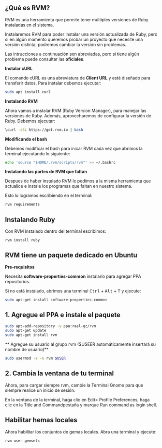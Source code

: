 ## ¿Qué es RVM?

RVM es una herramienta que permite tener múltiples versiones de Ruby instaladas en el sistema.  

Instalaremos RVM para poder instalar una versión actualizada de Ruby, pero si en algún momento queremos probar un proyecto que necesite una versión distinta, podremos cambiar la versión sin problemas.  

Las intrucciones a continuación son abreviadas, pero si tiene algún problema puede consultar las **oficiales**.


**Instalar cURL** 

El comando cURL es una abreviatura de **Client URL** y está diseñado para transferir datos. Para instalar debemos ejecutar:  

```bash
sudo apt install curl
```


**Instalando RVM**  

Ahora vamos a instalar RVM (Ruby Version Manager), para manejar las versiones de Ruby. Además, aprovecharemos de configurar la versión de Ruby. Debemos ejecutar:  


```bash
\curl -sSL https://get.rvm.io | bash
```

**Modificando el bash**  

Debemos modificar el bash para inicar RVM cada vez que abrimos la terminal ejecutando lo siguiente:

```bash
echo 'source "$HOME/.rvm/scripts/rvm"' >> ~/.bashrc
```

**Instalando las partes de RVM que faltan**  

Despues de haber instalado RVM le pedimos a la misma herramienta que actualice e instale los programas que faltan en nuestro sistema.  

Esto lo logramos escribiendo en el terminal:  

```bash
rvm requirements
```

## Instalando Ruby

Con RVM instalado dentro del terminal escribimos:  

```bash
rvm install ruby
```



## RVM tiene un paquete dedicado en Ubuntu


**Pre-requisitos**  

Necesita **software-properties-common** instalarlo para agregar PPA repositorios.  

Si no está instalado, abrimos una terminal <kbd>Ctrl</kbd> + <kbd>Alt</kbd> + <kbd>T</kbd> y ejecute:  

```bash
sudo apt-get install software-properties-common
```

## 1. Agregue el PPA e instale el paquete


```bash
sudo apt-add-repository -y ppa:rael-gc/rvm
sudo apt-get update
sudo apt-get install rvm
```

** Agregue su usuario al grupo rvm ($USEER automáticamente insertará su nombre de usuario)**  


```bash
sudo usermod -a -G rvm $USER
```

## 2. Cambia la ventana de tu terminal

Ahora, para cargar siempre rvm, cambie la Terminal Gnome para que siempre realice un inicio de sesión.  

En la ventana de la terminal, haga clic en Edit> Profile Preferences, haga clic en la Title and Commandpestaña y marque Run command as login shell.


## Habilitar hemas locales


Ahora habilitar los conjuntos de gemas locales. Abra una terminal y ejecute:  

```bash
rvm user gemsets
```